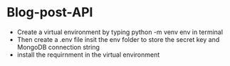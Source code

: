 # Blog-post-API

- Create a virtual environment by typing python -m venv env in terminal
- Then create a .env file insit the env folder to store the secret key and MongoDB connection string
- install the requirnment in the virtual environment

